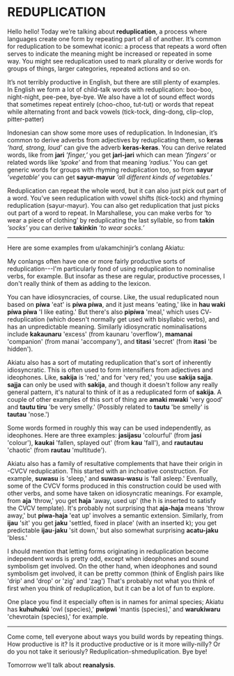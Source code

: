 # REDUPLICATION

Hello hello! Today we’re talking about **reduplication**, a process where languages create one form by repeating part of all of another. It’s common for reduplication to be somewhat iconic: a process that repeats a word often serves to indicate the meaning might be increased or repeated in some way. You might see reduplication used to mark plurality or derive words for groups of things, larger categories, repeated actions and so on.

It’s not terribly productive in English, but there are still plenty of examples. In English we form a lot of child-talk words with reduplication: boo-boo, night-night, pee-pee, bye-bye. We also have a lot of sound effect words that sometimes repeat entirely (choo-choo, tut-tut) or words that repeat while alternating front and back vowels (tick-tock, ding-dong, clip-clop, pitter-patter)

Indonesian can show some more uses of reduplication. In Indonesian, it’s common to derive adverbs from adjectives by reduplicating them, so **keras** _’hard, strong, loud’_ can give the adverb **keras-keras**. You can derive related words, like from **jari** _’finger,’_ you get **jari-jari** which can mean _’fingers’_ or related words like _’spoke’_ and from that meaning _’radius.’_ You can get generic words for groups with rhyming reduplication too, so from **sayur** _’vegetable’_ you can get **sayur-mayur** _’all different kinds of vegetables.’_

Reduplication can repeat the whole word, but it can also just pick out part of a word. You’ve seen reduplication with vowel shifts (tick-tock) and rhyming reduplication (sayur-mayur). You can also get reduplication that just picks out part of a word to repeat. In Marshallese, you can make verbs for ‘to wear a piece of clothing’ by reduplicating the last syllable, so from **takin** _’socks’_ you can derive **takinkin** _’to wear socks.’_

-----

Here are some examples from u/akamchinjir’s conlang Akiatu:

My conlangs often have one or more fairly productive sorts of reduplication---I'm particularly fond of using reduplication to nominalise verbs, for example. But insofar as these are regular, productive processes, I don't really think of them as adding to the lexicon.

You can have idiosyncracies, of course. Like, the usual reduplicated noun based on **píwa** 'eat' is **píwa píwa**, and it just means 'eating,' like in **hau waki píwa píwa** 'I like eating.' But there's also **pipíwa** 'meal,' which uses CV- reduplication (which doesn't normally get used with bisyllabic verbs), and has an unpredictable meaning. Similarly idiosyncratic nominalisations include **kakaunaru** 'excess' (from kaunaru 'overflow'), **mamanai** 'companion' (from manai 'accompany'), and **titasi** 'secret' (from **itasi** 'be hidden').

Akiatu also has a sort of mutating reduplication that's sort of inherently idiosyncratic. This is often used to form intensifiers from adjectives and ideophones. Like, **sakija** is 'red,' and for 'very red,' you use **sakija sajja**. **sajja** can only be used with **sakija**, and though it doesn't follow any really general pattern, it's natural to think of it as a reduplicated form of **sakija**. A couple of other examples of this sort of thing are **amaki mwaki** 'very good' and **tautu tiru** 'be very smelly.' (Possibly related to **tautu** 'be smelly' is **tautau** 'nose.')

Some words formed in roughly this way can be used independently, as ideophones. Here are three examples: **jasijasu** 'colourful' (from **jasi** 'colour'), **kaukai** 'fallen, splayed out' (from **kau** 'fall'), and **rautautau** 'chaotic' (from **rautau** 'multitude').

Akiatu also has a family of resultative complements that have their origin in -CVCV reduplication. This started with an inchoative construction. For example, **suwasu** is 'sleep,' and **suwasu-wasu** is 'fall asleep.' Eventually, some of the CVCV forms produced in this construction could be used with other verbs, and some have taken on idiosyncratic meanings. For example, from **aja** 'throw,' you get **haja** 'away, used up' (the h is inserted to satisfy the CVCV template). It's probably not surprising that **aja-haja** means 'throw away,' but **píwa-haja** 'eat up' involves a semantic extension. Similarly, from **ijau** 'sit' you get **jaku** 'settled, fixed in place' (with an inserted k); you get predictable **ijau**-**jaku** 'sit down,' but also somewhat surprising **acatu-jaku** 'bless.'

I should mention that letting forms originating in reduplication become independent words is pretty odd, except when ideophones and sound symbolism get involved. On the other hand, when ideophones and sound symbolism get involved, it can be pretty common (think of English pairs like 'drip' and 'drop' or 'zig' and 'zag') That's probably not what you think of first when you think of reduplication, but it can be a lot of fun to explore.

One place you find it especially often is in names for animal species; Akiatu has **kuhuhukú** 'owl (species),' **pwipwi** 'mantis (species),' and **warukiwaru** 'chevrotain (species),' for example.

-----

Come come, tell everyone about ways you build words by repeating things. How productive is it? Is it productive productive or is it more willy-nilly? Or do you not take it seriously? Reduplication-shmeduplication. Bye bye!

Tomorrow we’ll talk about **reanalysis**.
